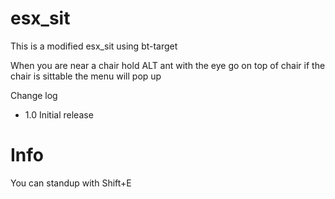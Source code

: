 # esx_sit
This is a modified esx_sit using bt-target

When you are near a chair hold ALT ant with the eye go on top of chair if the chair is sittable the menu will pop up

Change log 
 * 1.0 Initial release


# Info

You can standup with Shift+E

